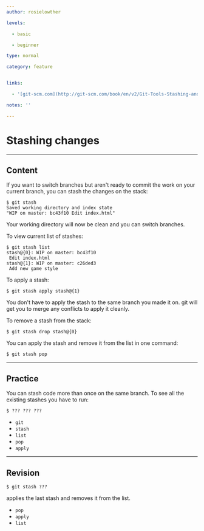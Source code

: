 ```yaml
---
author: rosielowther

levels:

  - basic

  - beginner

type: normal

category: feature


links:

  - '[git-scm.com](http://git-scm.com/book/en/v2/Git-Tools-Stashing-and-Cleaning){website}'

notes: ''

---
```


# Stashing changes

---
## Content

If you want to switch branches but aren't ready to commit the work on your current branch, you can stash the changes on the stack:
```
$ git stash
Saved working directory and index state
"WIP on master: bc43f10 Edit index.html"
```
Your working directory will now be clean and you can switch branches.

To view current list of stashes:
```
$ git stash list
stash@{0}: WIP on master: bc43f10 
 Edit index.html
stash@{1}: WIP on master: c26ded3
 Add new game style
```
To apply a stash:
```
$ git stash apply stash@{1}
```
You don't have to apply the stash to the same branch you made it on. git will get you to merge any conflicts to apply it cleanly.

To remove a stash from the stack:
```
$ git stash drop stash@{0}
```

You can apply the stash and remove it from the list in one command:
```
$ git stash pop
```

---
## Practice

You can stash code more than once on the same branch. To see all the existing stashes you have to run:

```$ ??? ??? ???```

* `git`
* `stash`
* `list`
* `pop`
* `apply`

---
## Revision

```$ git stash ???```

 applies the last stash and removes it from the list.

* `pop`
* `apply`
* `list`

 
